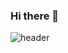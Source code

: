 ### Hi there 👋
![header](https://capsule-render.vercel.app/api?height=400&text=Hello%20World!&desc=Hello%20capsule%20render&animation=fadeIn)


<!--
**skwin83/skwin83** is a ✨ _special_ ✨ repository because its `README.md` (this file) appears on your GitHub profile.

Here are some ideas to get you started:

- 🔭 I’m currently working on ...
- 🌱 I’m currently learning ...
- 👯 I’m looking to collaborate on ...
- 🤔 I’m looking for help with ...
- 💬 Ask me about ...
- 📫 How to reach me: ...
- 😄 Pronouns: ...
- ⚡ Fun fact: ...
-->
